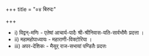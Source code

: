 +++
title = "०४ बिरुदः"

+++
- i) विद्वन्-मणिः - एतेषां आचार्य-पादैः श्री-श्रीनिवास-यति-सार्वभौमैः प्रदत्ता ।
- ii) महामहोपाध्यायः - महाराणी-विक्टोरिया ।
- iii) अपर-देशिकः - मैसूर्‌ राज-सभायां पण्डितैः प्रदत्तः
